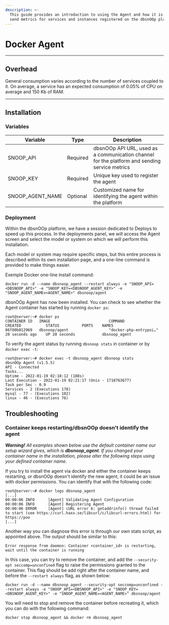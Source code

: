 ```yaml
---
description: >-
  This guide provides an introduction to using the Agent and how it is used to
  send metrics for services and instances registered on the dbsnOOp platform.
---
```


# Docker Agent

***

## Overhead

General consumption varies according to the number of services coupled to it. On average, a service has an expected consumption of 0.05% of CPU on average and 150 Kb of RAM.

***

## Installation <a href="#installation" id="installation"></a>

### Variables <a href="#deploy" id="deploy"></a>

| Variable           | Type     | Description                                                                                   |
| ------------------ | -------- | --------------------------------------------------------------------------------------------- |
| SNOOP\_API         | Required | dbsnOOp API URL, used as a communication channel for the platform and sending service metrics |
| SNOOP\_KEY         | Required | Unique key used to register the agent                                                         |
| SNOOP\_AGENT\_NAME | Optional | Customized name for identifying the agent within the platform                                 |



### Deployment

Within the dbsnOOp platform, we have a session dedicated to Deploys to speed up this process. In the deployments panel, we will access the Agent screen and select the model or system on which we will perform this installation.

Each model or system may require specific steps, but this entire process is described within its own installation page, and a one-line command is provided to make things easier.

Exemple Docker one-line install command:

```
docker run -d --name dbsnoop_agent --restart always -e "SNOOP_API=<DBSNOOP_API>" -e "SNOOP_KEY=<DBSNOOP_AGENT_KEY>" -e "SNOOP_AGENT_NAME=<AGENT_NAME>" dbsnoop/agent
```

dbsnOOp Agent has now been installed. You can check to see whether the Agent container has started by running `docker ps`:

```
root@server:~# docker ps
CONTAINER ID   IMAGE                          COMMAND                  CREATED           STATUS          PORTS    NAMES             
06f80b012969   dbsnoop/agent                  "docker-php-entrypoi…"   20 seconds ago    UP 20 seconds            dbsnoop_agent
```

To verify the agent status by running `dbsnoop stats` in container or by `docker exec -t`:

```
root@server:~# docker exec -t dbsnoop_agent dbsnoop stats
dbsnOOp Agent (v1.5.5)
API - Connected
Tasks...
Uptime - 2022-01-19 02:18:12 (188s)
Last Execution - 2022-01-19 02:21:17 (Unix - 1718763677)
Task per Sec - 0.9
Services - 2 (Executions 178)
mysql - 77 - (Executions 102)
linux - 46 - (Executions 76)
```

## Troubleshooting <a href="#troubleshooting" id="troubleshooting"></a>

### Container keeps restarting/dbsnOOp doesn't identify the agent <a href="#issue001" id="issue001"></a>

***Warning!** All examples shown below use the default container name our setup wizard gives, which is **dbsnoop_agent**. If you changed your container name in the installation, please alter the following steps using your defined container name.*

If you try to install the agent via docker and either the container keeps restarting, or dbsnOOp doesn't identify the new agent, it could be an issue with docker permissions. You can identify that with the following code:

```
root@server:~# docker logs dbsnoop_agent
[...]
00:00:06 INFO      [Agent] Validating Agent Configuration
00:00:06 INFO      [Agent] Registering Agent
00:00:06 ERROR     [Agent] cURL error 6: getaddrinfo() thread failed to start (see https://curl.haxx.se/libcurl/c/libcurl-errors.html) for https://poo
[...]
```

Another way you can diagnose this error is through our own stats script, as appointed above. The output should be similar to this:

```
Error response from daemon: Container <container_id> is restarting, wait until the container is running
```

In this case, you can try to remove the container, and add the `--security-opt seccomp=unconfined` flag to raise the permissions granted to the container. This flag should be add right after the container name, and before the `--restart always` flag, as shown below:

```
docker run -d --name dbsnoop_agent --security-opt seccomp=unconfined --restart always -e "SNOOP_API=<DBSNOOP_API>" -e "SNOOP_KEY=<DBSNOOP_AGENT_KEY>" -e "SNOOP_AGENT_NAME=<AGENT_NAME>" dbsnoop/agent
```

You will need to stop and remove the container before recreating it, which you can do with the following command:

```
docker stop dbsnoop_agent && docker rm dbsnoop_agent
```

